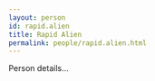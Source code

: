 ```yaml
---
layout: person
id: rapid.alien
title: Rapid Alien
permalink: people/rapid.alien.html
---
```


Person details...